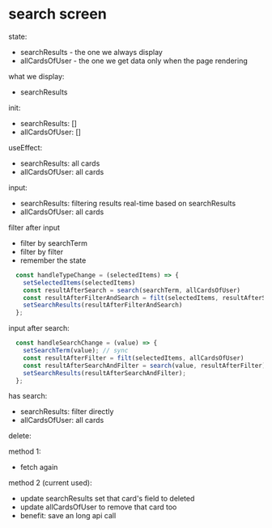 # search screen

state:
- searchResults - the one we always display
- allCardsOfUser - the one we get data only when the page rendering

what we display:
- searchResults

init:

- searchResults: []
- allCardsOfUser: []

useEffect:

- searchResults: all cards
- allCardsOfUser: all cards

input:

- searchResults: filtering results real-time based on searchResults
- allCardsOfUser: all cards

filter after input
- filter by searchTerm
- filter by filter
- remember the state
```js
  const handleTypeChange = (selectedItems) => {
    setSelectedItems(selectedItems)
    const resultAfterSearch = search(searchTerm, allCardsOfUser)
    const resultAfterFilterAndSearch = filt(selectedItems, resultAfterSearch)
    setSearchResults(resultAfterFilterAndSearch)
  };
```


input after search:
```js
  const handleSearchChange = (value) => {
    setSearchTerm(value); // sync
    const resultAfterFilter = filt(selectedItems, allCardsOfUser)
    const resultAfterSearchAndFilter = search(value, resultAfterFilter); // Assuming search now returns the results
    setSearchResults(resultAfterSearchAndFilter);
  };

```

has search:
- searchResults: filter directly
- allCardsOfUser: all cards




delete:

method 1:
- fetch again

method 2 (current used):
- update searchResults set that card's field to deleted
- update allCardsOfUser to remove that card too
- benefit: save an long api call



